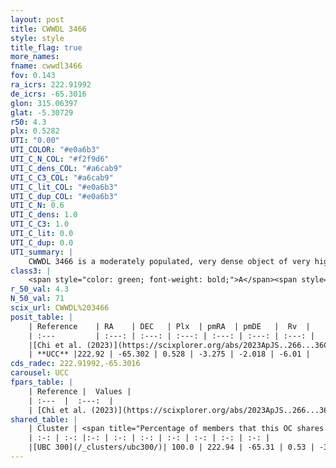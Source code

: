 ```yaml
---
layout: post
title: CWWDL 3466
style: style
title_flag: true
more_names: 
fname: cwwdl3466
fov: 0.143
ra_icrs: 222.91992
de_icrs: -65.3016
glon: 315.06397
glat: -5.30729
r50: 4.3
plx: 0.5282
UTI: "0.00"
UTI_COLOR: "#e0a6b3"
UTI_C_N_COL: "#f2f9d6"
UTI_C_dens_COL: "#a6cab9"
UTI_C_C3_COL: "#a6cab9"
UTI_C_lit_COL: "#e0a6b3"
UTI_C_dup_COL: "#e0a6b3"
UTI_C_N: 0.6
UTI_C_dens: 1.0
UTI_C_C3: 1.0
UTI_C_lit: 0.0
UTI_C_dup: 0.0
UTI_summary: |
    CWWDL 3466 is a moderately populated, very dense object of very high C3 quality. It was recently reported in the literature.<br><br><span style="color: #99180f; font-weight: bold;">Warning: </span>This is very likely a duplicate object, which shares a large percentage of members with at least one previously reported entry.
class3: |
    <span style="color: green; font-weight: bold;">A</span><span style="color: green; font-weight: bold;">A</span>
r_50_val: 4.3
N_50_val: 71
scix_url: CWWDL%203466
posit_table: |
    | Reference    | RA    | DEC   | Plx  | pmRA  | pmDE   |  Rv  |
    | :---         | :---: | :---: | :---: | :---: | :---: | :---: |
    |[Chi et al. (2023)](https://scixplorer.org/abs/2023ApJS..266...36C) | 222.91 | -65.288 | 0.521 | -3.307 | -2.006 | -10.514 |
    | **UCC** |222.92 | -65.302 | 0.528 | -3.275 | -2.018 | -6.01 | 
cds_radec: 222.91992,-65.3016
carousel: UCC
fpars_table: |
    | Reference |  Values |
    | :---  |  :---:  |
    | [Chi et al. (2023)](https://scixplorer.org/abs/2023ApJS..266...36C) | `logAge=7.73, Z=-0.88` |
shared_table: |
    | Cluster | <span title="Percentage of members that this OC shares with the ones listed">%</span>   | RA   | DEC   | Plx   | pmRA  | pmDE  | Rv | UTI |
    | :-: | :-: |:-: | :-: | :-: | :-: | :-: | :-: | :-: |
    |[UBC 300](/_clusters/ubc300/)| 100.0 | 222.94 | -65.31 | 0.53 | -3.27 | -2.03 | -6.01 |0.8 |
---
```

